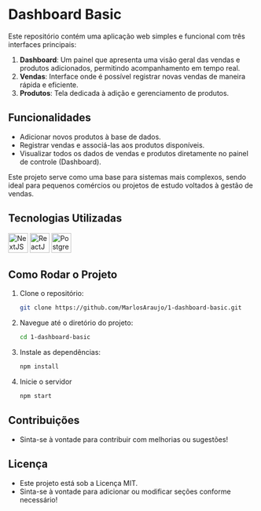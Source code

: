 # Dashboard Basic

Este repositório contém uma aplicação web simples e funcional com três interfaces principais:

1. **Dashboard**: Um painel que apresenta uma visão geral das vendas e produtos adicionados, permitindo acompanhamento em tempo real.
2. **Vendas**: Interface onde é possível registrar novas vendas de maneira rápida e eficiente.
3. **Produtos**: Tela dedicada à adição e gerenciamento de produtos.

## Funcionalidades

- Adicionar novos produtos à base de dados.
- Registrar vendas e associá-las aos produtos disponíveis.
- Visualizar todos os dados de vendas e produtos diretamente no painel de controle (Dashboard).
  
Este projeto serve como uma base para sistemas mais complexos, sendo ideal para pequenos comércios ou projetos de estudo voltados à gestão de vendas.

## Tecnologias Utilizadas

<!-- NextJS -->
<img src="https://cdn.jsdelivr.net/gh/devicons/devicon/icons/nextjs/nextjs-original-wordmark.svg" alt="NextJS" width="40" height="40"/>
<!-- ReactJS -->
<img src="https://cdn.jsdelivr.net/gh/devicons/devicon/icons/react/react-original.svg" alt="ReactJS" width="40" height="40"/>
<!-- PostgreSQL -->
<img src="https://cdn.jsdelivr.net/gh/devicons/devicon/icons/postgresql/postgresql-original.svg" alt="PostgreSQL" width="40" height="40"/>
  
## Como Rodar o Projeto

1. Clone o repositório:
   ```bash
   git clone https://github.com/MarlosAraujo/1-dashboard-basic.git

2. Navegue até o diretório do projeto:
   ```bash
   cd 1-dashboard-basic

3. Instale as dependências:
   ```bash
   npm install

4. Inicie o servidor
   ```bash
   npm start

## Contribuições

 - Sinta-se à vontade para contribuir com melhorias ou sugestões!

## Licença

 - Este projeto está sob a Licença MIT.
 - Sinta-se à vontade para adicionar ou modificar seções conforme necessário!
